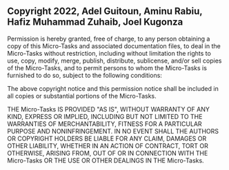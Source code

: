 ## Copyright 2022, Adel Guitoun, Aminu Rabiu, Hafiz Muhammad Zuhaib, Joel Kugonza

Permission is hereby granted, free of charge, to any person obtaining a copy of this Micro-Tasks and associated documentation files, to deal in the Micro-Tasks without restriction, including without limitation the rights to use, copy, modify, merge, publish, distribute, sublicense, and/or sell copies of the Micro-Tasks, and to permit persons to whom the Micro-Tasks is furnished to do so, subject to the following conditions:

The above copyright notice and this permission notice shall be included in all copies or substantial portions of the Micro-Tasks.

THE Micro-Tasks IS PROVIDED "AS IS", WITHOUT WARRANTY OF ANY KIND, EXPRESS OR IMPLIED, INCLUDING BUT NOT LIMITED TO THE WARRANTIES OF MERCHANTABILITY, FITNESS FOR A PARTICULAR PURPOSE AND NONINFRINGEMENT. IN NO EVENT SHALL THE AUTHORS OR COPYRIGHT HOLDERS BE LIABLE FOR ANY CLAIM, DAMAGES OR OTHER LIABILITY, WHETHER IN AN ACTION OF CONTRACT, TORT OR OTHERWISE, ARISING FROM, OUT OF OR IN CONNECTION WITH THE Micro-Tasks OR THE USE OR OTHER DEALINGS IN THE Micro-Tasks.
